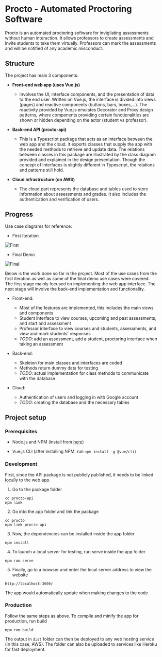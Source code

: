 # Procto - Automated Proctoring Software

Procto is an automated proctoring software for invigilating assessments without human interaction. It allows professors to create assessments and invite students to take them virtually. Professors can mark the assessments and will be notified of any academic misconduct.

## Structure

The project has main 3 components:
- **Front-end web app (uses Vue.js)**
    - Involves the UI, interface components, and the presentation of data to the end user. Written on Vue.js, the interface is divided into views (pages) and reactive components (buttons, bars, boxes,...). The reactivity provided by Vue.js emulates Decorator and Proxy design patterns, where components providing certain functionalities are shown or hidden depending on the actor (student vs professor). 

- **Back-end API (procto-api)**
    - This is a Typescript package that acts as an interface between the web app and the cloud. It exports classes that supply the app with the needed methods to retrieve and update data. The relations between classes in this package are illustrated by the class diagram provided and explained in the design presentation. Though the concept of interfaces is slightly different in Typescript, the relations and patterns still hold.

- **Cloud infrastructure (on AWS)**
    - The cloud part represents the database and tables used to store information about assessments and grades. It also includes the authentication and verification of users.

## Progress

Use case diagrams for reference:

- First Iteration

![First](https://user-images.githubusercontent.com/55334062/228271092-32e88402-4b39-4c6d-bb9b-321c08fec8b1.png)


- Final Demo

![Final](https://user-images.githubusercontent.com/55334062/228271138-a7077d42-7927-436f-9993-19efb311398b.png)


Below is the work done so far in the project. Most of the use cases from the first iteration as well as some of the final demo use cases were covered. The first stage mainly focused on implementing the web app interface. The next stage will involve the back-end implementation and functionality.

- Front-end:
    - Most of the features are implemented, this includes the main views and components
    - Student interface to view courses, upcoming and past assessments, and start and assessment
    - Professor interface to view courses and students, assessments, and view and mark students' responses
    - *TODO*: add an assessment, add a student, proctoring interface when taking an assessment

- Back-end:
    - Skeleton for main classes and interfaces are coded
    - Methods return dummy data for testing
    - *TODO*: actual implementation for class methods to communicate with the database

- Cloud:
    - Authentication of users and logging in with Google account
    - *TODO*: creating the database and the necessary tables

## Project setup

### Prerequisites

- Node.js and NPM (install from [here](https://docs.npmjs.com/downloading-and-installing-node-js-and-npm))

- Vue.js CLI (after installing NPM, run `npm install -g @vue/cli`)

### Development

First, since the API package is not publicly published, it needs to be linked locally to the web app.

1. Go to the package folder

```
cd procto-api
npm link
```

2. Go into the app folder and link the package
```
cd procto
npm link procto-api
```

3. Now, the dependencies can be installed inside the app folder
```
npm install
```

4. To launch a local server for testing, run serve inside the app folder
```
npm run serve
```

5. Finally, go to a browser and enter the local server address to view the website
```
http://localhost:3000/
```

The app would automatically update when making changes to the code

### Production

Follow the same steps as above. To compile and minify the app for production, run build
```
npm run build
```
The output in `dist` folder can then be deployed to any web hosting service (in this case, AWS). The folder can also be uploaded to services like Heroku for fast deployment.
